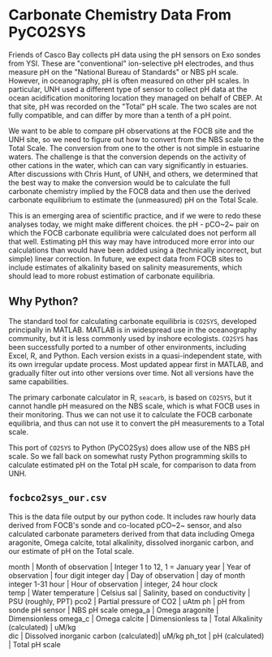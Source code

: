 # Carbonate Chemistry Data From PyCO2SYS
Friends of Casco Bay collects pH data using the pH sensors on Exo sondes from
YSI.   These are "conventional" ion-selective pH electrodes, and thus measure pH
on the "National Bureau of Standards" or NBS pH scale.  However, in oceanography,
pH is often measured on other pH scales. In particular, UNH used a different 
type of sensor to collect pH data at the ocean acidification monitoring location 
they managed on behalf of CBEP. At that site, pH was recorded on the "Total"
pH scale. The two scales are not fully compatible, and can differ by more than a
tenth of a pH point.

We want to be able to compare pH observations at the FOCB site and the UNH site, 
so we need to figure out how to convert from the NBS scale to the Total Scale.
The conversion from one to the other is not simple in estuarine waters.  The
challenge is that the conversion depends on the activity of other cations in the 
water, which can can vary significantly in estuaries. After discussions with 
Chris Hunt, of UNH, and others, we determined that the best way to make the 
conversion would be to calculate the full carbonate chemistry implied by the 
FOCB data and then use the derived carbonate equilibrium to estimate the 
(unmeasured) pH on the Total Scale.

This is an emerging area of scientific practice, and if we were to redo these
analyses today, we might make different choices.  the pH - pCO~2~ pair on which
the FOCB carbonate equilibria were calculated does not perform all that well.
Estimating pH this way may have introduced more error into our calculations than
would have been added using a (technically incorrect, but simple) linear
correction.  In future, we expect data from FOCB sites to include estimates of
alkalinity based on salinity measurements, which should lead to more robust
estimation of carbonate equilibria.

## Why Python?
The standard tool for calculating carbonate equilibria is `CO2SYS`, developed
principally in MATLAB.  MATLAB is in widespread use in the oceanography 
community, but it is less commonly used by inshore ecologists.  `CO2SYS` has
been successfully ported to a number of other environments, including Excel, R,
and Python.  Each version exists in a quasi-independent state, with its own
irregular update process.  Most updated appear first in MATLAB, and gradually
filter out into other versions over time.  Not all versions have the same
capabilities.

The primary carbonate calculator in R, `seacarb`, is based on `CO2SYS`, but it
cannot handle pH measured on the NBS scale, which is what FOCB uses in their
monitoring.  Thus we can not use it to calculate the FOCB carbonate equilibria,
and thus can not use it to convert the pH measurements to a Total scale.

This port of `CO2SYS` to Python (PyCO2Sys) does allow use of the NBS pH scale.
So we fall back on somewhat rusty Python programming skills to calculate
estimated pH on the Total pH scale, for comparison to data from UNH.

## `focbco2sys_our.csv`
This is the data file output by our python code.  It includes raw hourly data derived
from FOCB's sonde and co-located pCO~2~ sensor, and also calculated carbonate 
parameters derived from that data including Omega aragonite, Omega calcite, 
total alkalinity, dissolved inorganic carbon, and our estimate of pH on the 
Total scale.

month        | Month of observation       | Integer 1 to 12, 1 = January
year         | Year of observation        | four digit integer
day          | Day of observation         | day of month integer 1-31
hour         | Hour of observation        | integer, 24 hour clock  
temp         | Water temperature          | Celsius
sal          | Salinity, based on conductivity  | PSU (roughly, PPT)
pco2         | Partial pressure of CO2    | uAtm
ph           | pH from sonde pH sensor    | NBS pH scale
omega_a      | Omega aragonite            | Dimensionless
omega_c      | Omega calcite              | Dimensionless
ta           | Total Alkalinity (calculated) |  uM/kg	
dic          | Dissolved inorganic carbon (calculated)| uM/kg
ph_tot       | pH (calculated)            | Total pH scale

